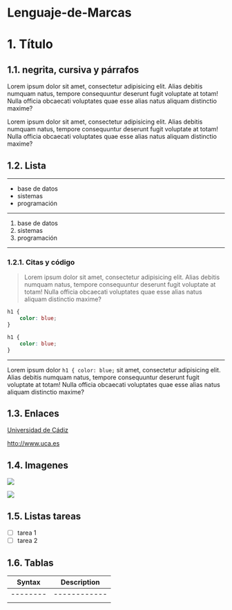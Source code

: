 # Lenguaje-de-Marcas

# 1. Título

## 1.1. negrita, cursiva y párrafos

Lorem ipsum dolor sit amet, consectetur adipisicing elit. Alias debitis numquam natus, tempore consequuntur deserunt fugit voluptate at totam! Nulla officia obcaecati voluptates quae esse alias natus aliquam distinctio maxime?

Lorem ipsum dolor sit amet, consectetur adipisicing elit. Alias debitis numquam natus, tempore consequuntur deserunt fugit voluptate at totam! Nulla officia obcaecati voluptates quae esse alias natus aliquam distinctio maxime?

## 1.2. Lista
---
- base de datos
- sistemas
- programación
___

1. base de datos
1. sistemas
1. programación

---

### 1.2.1. Citas y código
>Lorem ipsum dolor sit amet, consectetur adipisicing elit. Alias debitis numquam natus, tempore consequuntur deserunt fugit voluptate at totam! Nulla officia obcaecati voluptates quae esse alias natus aliquam distinctio maxime?

```css
h1 {
    color: blue;
}
```
~~~css
h1 {
    color: blue;
}
~~~

---

Lorem ipsum dolor `h1 { color: blue;` sit amet, consectetur adipisicing elit. Alias debitis numquam natus, tempore consequuntur deserunt fugit voluptate at totam! Nulla officia obcaecati voluptates quae esse alias natus aliquam distinctio maxime?

## 1.3. Enlaces
[Universidad de Cádiz](http://www.uca.es)

<htto://www.uca.es>

## 1.4. Imagenes

![](https://picsum.photos/300/200)

![](%C3%ADndice.png)


## 1.5. Listas tareas
- [ ] tarea 1
- [ ] tarea 2

## 1.6. Tablas
| Syntax | Description|
|--------|----------- |
|--------|------------|
|        |            |
